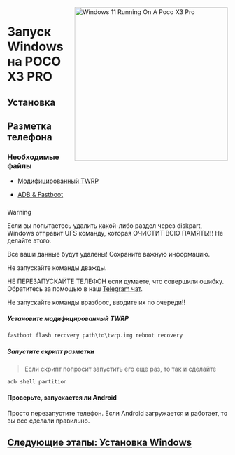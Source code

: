 <img align="right" src="https://github.com/woa-vayu/src_vayu_windows/blob/main/2Poco X3 Pro Windows.png" width="350" alt="Windows 11 Running On A Poco X3 Pro">


# Запуск Windows на POCO X3 PRO

## Установка

## Разметка телефона

### Необходимые файлы

- [Модифицированный TWRP](../../../releases/Recoveries)

- [ADB & Fastboot](https://developer.android.com/studio/releases/platform-tools)

### 
> [!WARNING]
> Если вы попытаетесь удалить какой-либо раздел через diskpart, Windows отправит UFS команду, которая ОЧИСТИТ ВСЮ ПАМЯТЬ!!! Не делайте этого.
> 
> Все ваши данные будут удалены! Сохраните важную информацию.
> 
> Не запускайте команды дважды.
> 
> НЕ ПЕРЕЗАПУСКАЙТЕ ТЕЛЕФОН если думаете, что совершили ошибку. Обратитесь за помощью в наш [Telegram чат](https://t.me/winonvayualt).
> 
>
> Не запускайте команды вразброс, вводите их по очереди!!

##### Установите модифицированный TWRP
```cmd
fastboot flash recovery path\to\twrp.img reboot recovery
```

##### Запустите скрипт разметки

> Если скрипт попросит запустить его еще раз, то так и сделайте

```cmd
adb shell partition
```

#### Проверьте, запускается ли Android
Просто перезапустите телефон. Если Android загружается и работает, то вы все сделали правильно.


## [Следующие этапы: Установка Windows](/guide/install-2-ru.md)
